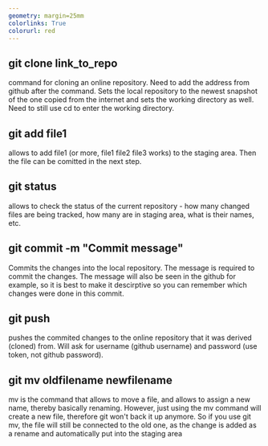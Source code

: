```yaml
---
geometry: margin=25mm
colorlinks: True
colorurl: red
---
```


## git clone link_to_repo

command for cloning an online repository. Need to add the address from github after the command. Sets the local repository to the newest snapshot of the one copied from the internet and sets the working directory as well. Need to still use cd to enter the working directory.

## git add file1

allows to add file1 (or more, file1 file2 file3 works) to the staging area. Then the file can be comitted in the next step. 

## git status

allows to check the status of the current repository - how many changed files are being tracked, how many are in staging area, what is their names, etc.

## git commit -m "Commit message"

Commits the changes into the local repository. The message is required to commit the changes. The message will also be seen in the github for example, so it is best to make it descirptive so you can remember which changes were done in this commit.

## git push

pushes the commited changes to the online repository that it was derived (cloned) from. Will ask for username (github username) and password (use token, not github password).

## git mv oldfilename newfilename

mv is the command that allows to move a file, and allows to assign a new name, thereby basically renaming. However, just using the mv command will create a new file, therefore git won't back it up anymore. So if you use git mv, the file will still be connected to the old one, as the change is added as a rename and automatically put into the staging area